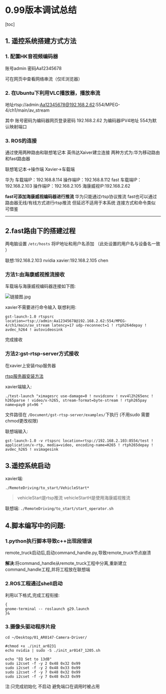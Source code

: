 # 0.99版本调试总结
[toc]
## 1. 遥控系统搭建方式方法

### 1. 配置HK音视频编码器 
账号admin 密码Aa12345678

可在网页中查看网络串流（仅IE浏览器）

### 2. 在Ubuntu下利用VLC播放器，播放串流
地址rtsp://admin:Aa12345678@192.168.2.62:554/MPEG-4/ch1/main/av_stream

其中 账号密码为编码器网页登录密码 
192.168.2.62 为编码器IPV4地址
554为默认映射端口

### 3. ROS的连接
通过使用两种路由和联想笔记本 英伟达Xaiver建立连接 
两种方式为:华为移动路由和fast路由器

联想笔记本->操作端
Xavier->车载端

华为
车载端IP：192.168.8.114
操作端IP：192.168.8.112
fast
车载端IP：192.168.2.103
操作端IP：192.168.2.105
海康威视IP:192.168.2.62

**fast可添加海康威视编码器进行推流**
华为只能通过rtsp协议推流 fast也可以通过路由器无线/有线方式进行rtsp推流
但延迟不适用于本系统 连接方式和命令类似 可借鉴

---

## 2.fast路由下的搭建过程

两电脑设置 `/etc/hosts` 将IP地址和用户名添加 （此处设置的用户名与设备名一致 ）

联想:192.168.2.103 nvidia
xavier:192.168.2.105 chen

### 方法1:由海康威视推流接收
车载端与海康威视编码器连接如下图:

![链接图.jpg](https://s2.loli.net/2022/03/02/ZzO9AesiwknIX5E.jpg)

xavier不需要进行命令输入
联想利用:
```
gst-launch-1.0 rtspsrc location=rtsp://admin:Aa12345678@192.168.2.62:554/MPEG-4/ch1/main/av_stream latency=17 udp-reconnect=1 ! rtph264depay ! avdec_h264 ! autovideosink
```
完成接收

### 方法2:gst-rtsp-server方式接收

在xavier上安装rtsp服务器

[rtsp服务器安装方法](https://blog.csdn.net/zhuwei622/article/details/80350214)

xavier端输入:
```
./test-launch "ximagesrc use-damage=0 ! nvvidconv ! nvv4l2h265enc ! h265parse ! video/x-h265, stream-format=byte-stream ! rtph265pay name=pay0 pt=96 "
```
文件路径在 `/Document/gst-rtsp-server/examples/`下执行 (不用sudo 需要chmod更改权限)

联想端输入:
```
gst-launch-1.0 -v rtspsrc location=rtsp://192.168.2.103:8554/test ! application/x-rtp, media=video, encoding-name=H265 ! rtph265depay ! avdec_h265 ! xvimagesink
```
## 3.遥控系统启动

xavier端:

`./RemoteDriving/to_start/VehicleStart*`
>vehicleStart是rtsp推流
>vehicleStartH是使用海康威视推流

联想端:
`./RemoteDriving/to_start/start_operator.sh`

 
## 4.脚本编写中的问题:


### 1.python执行脚本导致c++出现段错误

remote_truck启动后,启动command_handle.py,导致remote_truck节点崩溃

**解决**:将command_handle从remote_truck工程中分离,重新建立command_handle工程,并将工程放在联想端 

### 2.ROS工程通过shell启动

利用以下格式,完成工程衔接:
```
{
gnome-terminal -- roslaunch g29.launch
}&
```
### 3.摄像头驱动程序片段

```
cd ~/Desktop/01_AR0147-Camera-Driver/

#chmod +x ./init_ar0231
echo nvidia | sudo -S ./init_ar0147_1205.sh

echo "EQ Set to 13dB"
sudo i2cset -f -y 2 0x48 0x32 0x99
sudo i2cset -f -y 2 0x48 0x33 0x99
sudo i2cset -f -y 7 0x48 0x32 0x99
sudo i2cset -f -y 7 0x48 0x33 0x99

```
注:只完成初始化 不启动 避免端口在调用时被占用


